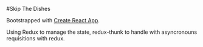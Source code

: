 #Skip The Dishes 

Bootstrapped with [Create React App](https://github.com/facebookincubator/create-react-app).

Using Redux to manage the state, redux-thunk to handle with asyncronouns requisitions with redux.

